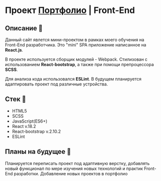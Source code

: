 # Проект [Портфолио](evilevgeniysprojects.by) | Front-End 

## Описание 📖

Данный сайт явлется мини-проектом в рамках моего обучения на Front-End разработчика. Это "mini" SPA приложение написанное на **React.js**. 

В проекте используется сборщик модулей - Webpack. Стилизован с использованием **React-bootstrap**, а также при помощи препроцессора **SCSS**. 

Для анализа кода использовался **ESLint**. В будущем планируется адаптировать проект под различные устройства. 

## Стек 💼

* HTML5
* SCSS
* JavaScript(ES6+)
* React v.18.2
* React-bootstrap v.2.10.2
* ESLint

## Планы на будущее 🚀

Планируется переписать проект под адаптивную верстку, добавлять новый функционал по мере изучения новых технологий и практик Front-End разработки. 
Добавление новых проектов в портфолио